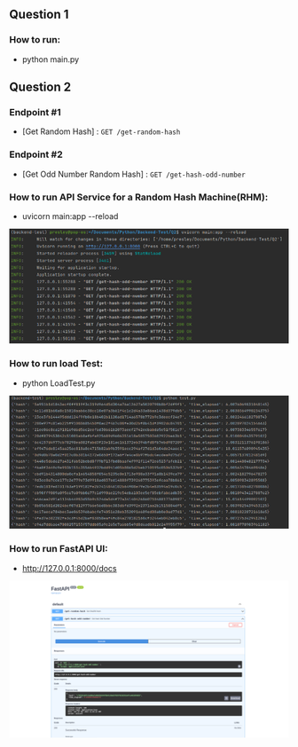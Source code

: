 ## Question 1

### How to run:

- python main.py

## Question 2

### Endpoint #1
- [Get Random Hash] : `GET /get-random-hash`

### Endpoint #2
- [Get Odd Number Random Hash] : `GET /get-hash-odd-number`

### How to run API Service for a Random Hash Machine(RHM):
- uvicorn main:app --reload

![FastAPI](images/api_service.png)

### How to run load Test:
- python LoadTest.py

![FastAPI](images/loadtest.png)

### How to run FastAPI UI:
- http://127.0.0.1:8000/docs

![FastAPI](images/fastapi.png)
